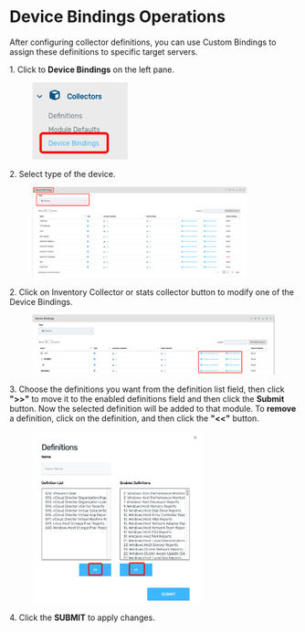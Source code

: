 # Device Bindings Operations

After configuring collector definitions, you can use Custom Bindings to assign these definitions to specific target servers.

1\.      Click to **Device Bindings** on the left pane.

<div align="left">

<figure><img src="../../.gitbook/assets/image (739).png" alt=""><figcaption></figcaption></figure>

</div>

2\.      Select type of the device.

<div align="left">

<figure><img src="../../.gitbook/assets/image (741).png" alt="" width="375"><figcaption></figcaption></figure>

</div>

2\.      Click on Inventory Collector or stats collector button to modify one of the Device Bindings.

<figure><img src="../../.gitbook/assets/image (742).png" alt=""><figcaption></figcaption></figure>

3\.      Choose the definitions you want from the definition list field, then click **">>"** to move it to the enabled definitions field and then click the **Submit** button. Now the selected definition will be added to that module. To **remove** a definition, click on the definition, and then click the **"<<"** button.

<div align="left">

<figure><img src="../../.gitbook/assets/image (275).png" alt="" width="295"><figcaption></figcaption></figure>

</div>

4\.       Click the **SUBMIT** to apply changes.
